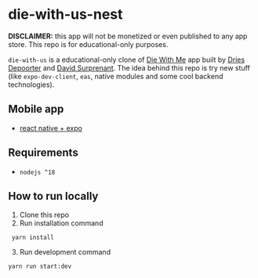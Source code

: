 # die-with-us-nest
**DISCLAIMER:** this app will not be monetized or even published to any app store. This repo is for educational-only purposes.

`die-with-us` is a educational-only clone of [Die With Me](https://diewithme.online/) app built by [Dries Depoorter](https://driesdepoorter.be/) and [David Surprenant](https://davidsurprenant.com/). The idea behind this repo is try new stuff (like `expo-dev-client`, `eas`, native modules and some cool backend technologies).

## Mobile app
 - [react native + expo](https://github.com/jrafaaael/die-with-us-mobile)

## Requirements
- `nodejs ^18`

## How to run locally
1. Clone this repo
2. Run installation command
```
 yarn install
```
3. Run development command
```
yarn run start:dev
```
